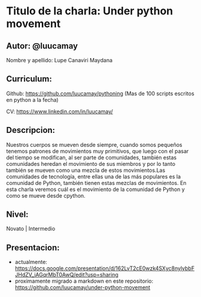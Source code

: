 # Titulo de la charla: Under python movement
## Autor: @luucamay

Nombre y apellido: Lupe Canaviri Maydana

## Curriculum:
Github: https://github.com/luucamay/pythoning (Mas de 100 scripts escritos en python a la fecha)

CV: https://www.linkedin.com/in/luucamay/

## Descripcion:
Nuestros cuerpos se mueven desde siempre, cuando somos pequeños tenemos patrones de movimientos muy primitivos, que luego con el pasar del tiempo se modifican, al ser parte de comunidades, también estas comunidades heredan el movimiento de sus miembros y por lo tanto también se mueven como una mezcla de estos movimientos.Las comunidades de tecnología, entre ellas una de las más populares es la comunidad de Python, también tienen estas mezclas de movimientos. En esta charla veremos cuál es el movimiento de la comunidad de Python y como se mueve desde cpython.
## Nivel:
Novato | Intermedio
## Presentacion: 
- actualmente: https://docs.google.com/presentation/d/162LvT2cE0wzk4SXyc8nylybbFJHdZV_iAGqrMbT0AwQ/edit?usp=sharing
- proximamente migrado a markdown en este repositorio: https://github.com/luucamay/under-python-movement
